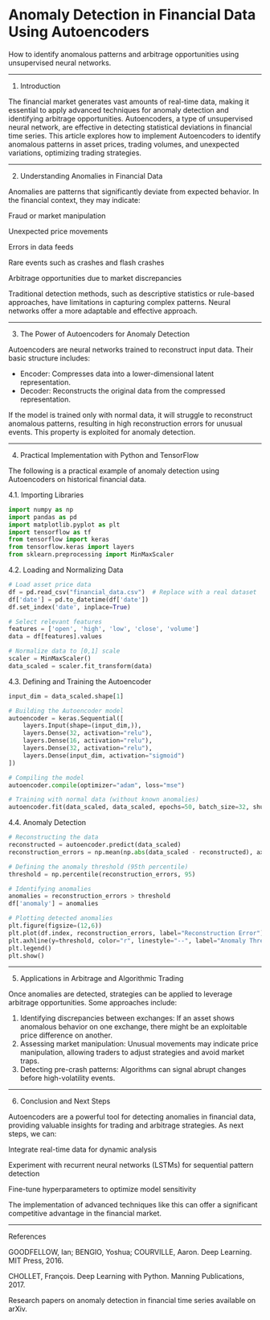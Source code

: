 # Anomaly Detection in Financial Data Using Autoencoders

How to identify anomalous patterns and arbitrage opportunities using unsupervised neural networks.


---

1. Introduction

The financial market generates vast amounts of real-time data, making it essential to apply advanced techniques for anomaly detection and identifying arbitrage opportunities. Autoencoders, a type of unsupervised neural network, are effective in detecting statistical deviations in financial time series. This article explores how to implement Autoencoders to identify anomalous patterns in asset prices, trading volumes, and unexpected variations, optimizing trading strategies.


---

2. Understanding Anomalies in Financial Data

Anomalies are patterns that significantly deviate from expected behavior. In the financial context, they may indicate:

Fraud or market manipulation

Unexpected price movements

Errors in data feeds

Rare events such as crashes and flash crashes

Arbitrage opportunities due to market discrepancies


Traditional detection methods, such as descriptive statistics or rule-based approaches, have limitations in capturing complex patterns. Neural networks offer a more adaptable and effective approach.


---

3. The Power of Autoencoders for Anomaly Detection

Autoencoders are neural networks trained to reconstruct input data. Their basic structure includes:

- Encoder: Compresses data into a lower-dimensional latent representation.
- Decoder: Reconstructs the original data from the compressed representation.


If the model is trained only with normal data, it will struggle to reconstruct anomalous patterns, resulting in high reconstruction errors for unusual events. This property is exploited for anomaly detection.


---

4. Practical Implementation with Python and TensorFlow

The following is a practical example of anomaly detection using Autoencoders on historical financial data.

4.1. Importing Libraries

```py
import numpy as np
import pandas as pd
import matplotlib.pyplot as plt
import tensorflow as tf
from tensorflow import keras
from tensorflow.keras import layers
from sklearn.preprocessing import MinMaxScaler
```

4.2. Loading and Normalizing Data

```py
# Load asset price data
df = pd.read_csv("financial_data.csv")  # Replace with a real dataset
df['date'] = pd.to_datetime(df['date'])
df.set_index('date', inplace=True)

# Select relevant features
features = ['open', 'high', 'low', 'close', 'volume']
data = df[features].values

# Normalize data to [0,1] scale
scaler = MinMaxScaler()
data_scaled = scaler.fit_transform(data)
```

4.3. Defining and Training the Autoencoder

```py
input_dim = data_scaled.shape[1]

# Building the Autoencoder model
autoencoder = keras.Sequential([
    layers.Input(shape=(input_dim,)),
    layers.Dense(32, activation="relu"),
    layers.Dense(16, activation="relu"),
    layers.Dense(32, activation="relu"),
    layers.Dense(input_dim, activation="sigmoid")
])

# Compiling the model
autoencoder.compile(optimizer="adam", loss="mse")

# Training with normal data (without known anomalies)
autoencoder.fit(data_scaled, data_scaled, epochs=50, batch_size=32, shuffle=True, validation_split=0.1)
```

4.4. Anomaly Detection

```py
# Reconstructing the data
reconstructed = autoencoder.predict(data_scaled)
reconstruction_errors = np.mean(np.abs(data_scaled - reconstructed), axis=1)

# Defining the anomaly threshold (95th percentile)
threshold = np.percentile(reconstruction_errors, 95)

# Identifying anomalies
anomalies = reconstruction_errors > threshold
df['anomaly'] = anomalies

# Plotting detected anomalies
plt.figure(figsize=(12,6))
plt.plot(df.index, reconstruction_errors, label="Reconstruction Error")
plt.axhline(y=threshold, color="r", linestyle="--", label="Anomaly Threshold")
plt.legend()
plt.show()
```

---

5. Applications in Arbitrage and Algorithmic Trading

Once anomalies are detected, strategies can be applied to leverage arbitrage opportunities. Some approaches include:

1. Identifying discrepancies between exchanges: If an asset shows anomalous behavior on one exchange, there might be an exploitable price difference on another.
2. Assessing market manipulation: Unusual movements may indicate price manipulation, allowing traders to adjust strategies and avoid market traps.
3. Detecting pre-crash patterns: Algorithms can signal abrupt changes before high-volatility events.




---

6. Conclusion and Next Steps

Autoencoders are a powerful tool for detecting anomalies in financial data, providing valuable insights for trading and arbitrage strategies. As next steps, we can:

Integrate real-time data for dynamic analysis

Experiment with recurrent neural networks (LSTMs) for sequential pattern detection

Fine-tune hyperparameters to optimize model sensitivity


The implementation of advanced techniques like this can offer a significant competitive advantage in the financial market.


---

References

GOODFELLOW, Ian; BENGIO, Yoshua; COURVILLE, Aaron. Deep Learning. MIT Press, 2016.

CHOLLET, François. Deep Learning with Python. Manning Publications, 2017.

Research papers on anomaly detection in financial time series available on arXiv.


